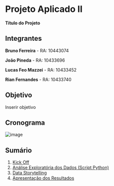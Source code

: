 # Projeto Aplicado II

**Título do Projeto**

## Integrantes

**Bruno Ferreira** - RA: 10443074

**João Pineda** - RA: 10433696

**Lucas Feo Mazzei** - RA: 10433452

**Rian Fernandes** - RA: 10433740

## Objetivo

 Inserir objetivo

## Cronograma

![image](https://github.com/user-attachments/assets/dccfd58c-cd74-4270-a641-2116aac15ec1)

## Sumário

1. [Kick Off](https://github.com/jpopineda10433696/Projeto-Aplicado-II/blob/main/Kick%20Off/Kick%20Off.md)
2. [Análise Exploratória dos Dados (Script Python)](https://github.com/jpopineda10433696/Projeto-Aplicado-II/blob/main/An%C3%A1lise%20Explorat%C3%B3ria%20dos%20Dados/AED.ipynb)
3. [Data Storytelling](https://github.com/jpopineda10433696/Projeto-Aplicado-II/tree/main/Data%20Storytelling)
4. [Apresentação dos Resultados](https://github.com/jpopineda10433696/Projeto-Aplicado-II/tree/main/Apresenta%C3%A7%C3%A3o%20dos%20Resultados)
